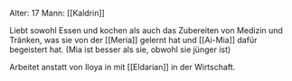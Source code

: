 Alter: 17
Mann: [[Kaldrin]]

Liebt sowohl Essen und kochen als auch das Zubereiten von Medizin und Tränken, was sie von der [[Meria]] gelernt hat und [[Ai-Mia]] dafür begeistert hat. (Mia ist besser als sie, obwohl sie jünger ist)

Arbeitet anstatt von Iloya in mit [[Eldarian]] in der Wirtschaft.